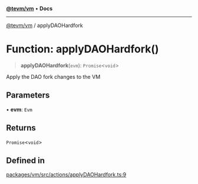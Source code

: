 [**@tevm/vm**](../README.md) • **Docs**

***

[@tevm/vm](../globals.md) / applyDAOHardfork

# Function: applyDAOHardfork()

> **applyDAOHardfork**(`evm`): `Promise`\<`void`\>

Apply the DAO fork changes to the VM

## Parameters

• **evm**: `Evm`

## Returns

`Promise`\<`void`\>

## Defined in

[packages/vm/src/actions/applyDAOHardfork.ts:9](https://github.com/qbzzt/tevm-monorepo/blob/main/packages/vm/src/actions/applyDAOHardfork.ts#L9)
